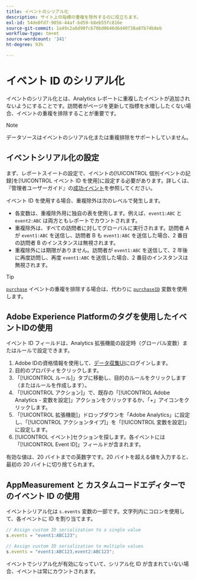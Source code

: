 ```yaml
---
title: イベントのシリアル化
description: サイト上の指標の重複を除外するのに役立ちます。
exl-id: 54de0fd7-9056-44af-bd59-b8eb55fc816e
source-git-commit: 1a49c2a6d90fc670bd0646d6d40738a87b74b8eb
workflow-type: tm+mt
source-wordcount: '341'
ht-degree: 93%

---
```


# イベント ID のシリアル化

イベントのシリアル化とは、Analytics レポートに重複したイベントが追加されないようにすることです。訪問者がページを更新して指標を水増ししたくない場合、イベントの重複を排除することが重要です。

>[!NOTE]
>
>データソースはイベントのシリアル化または重複排除をサポートしていません。

## イベントシリアル化の設定

まず、レポートスイートの設定で、イベントの[!UICONTROL 個別イベントの記録]を[!UICONTROL イベント ID を使用]に設定する必要があります。詳しくは、『管理者ユーザーガイド』の[成功イベント](/help/admin/admin/c-success-events/success-event.md)を参照してください。

イベント ID を使用する場合、重複除外は次のレベルで発生します。

* 各変数は、重複除外用に独自の表を使用します。例えば、`event1:ABC` と `event2:ABC` は両方ともレポートでカウントされます。
* 重複除外は、すべての訪問者に対してグローバルに実行されます。訪問者 A が `event1:ABC` を送信し、訪問者 B も `event1:ABC` を送信した場合、2 番目の訪問者 B のインスタンスは無視されます。
* 重複除外には期限がありません。訪問者が `event1:ABC` を送信して、2 年後に再度訪問し、再度 `event1:ABC` を送信した場合、2 番目のインスタンスは無視されます。

>[!TIP]
>
> [`purchase`](event-purchase.md) イベントの重複を排除する場合は、代わりに [`purchaseID`](../purchaseid.md) 変数を使用します。

## Adobe Experience Platformのタグを使用したイベントIDの使用

イベント ID フィールドは、Analytics 拡張機能の設定時（グローバル変数）またはルールで設定できます。

1. Adobe IDの資格情報を使用して、[データ収集UI](https://experience.adobe.com/data-collection)にログインします。
2. 目的のプロパティをクリックします。
3. 「[!UICONTROL ルール]」タブに移動し、目的のルールをクリックします（またはルールを作成します）。
4. 「[!UICONTROL アクション]」で、既存の「[!UICONTROL Adobe Analytics - 変数を設定]」アクションをクリックするか、「+」アイコンをクリックします。
5. 「[!UICONTROL 拡張機能]」ドロップダウンを「Adobe Analytics」に設定し、「[!UICONTROL アクションタイプ]」を「[!UICONTROL 変数を設定]」に設定します。
6. [!UICONTROL イベント]セクションを探します。各イベントには「[!UICONTROL Event ID]」フィールドが含まれます。

有効な値は、20 バイトまでの英数字です。20 バイトを超える値を入力すると、最初の 20 バイトに切り捨てられます。

## AppMeasurement と カスタムコードエディターでのイベント ID の使用

イベントシリアル化は `s.events` 変数の一部です。文字列内にコロンを使用して、各イベントに ID を割り当てます。

```js
// Assign custom ID serialization to a single value
s.events = "event1:ABC123";

// Assign custom ID serialization to multiple values
s.events = "event1:ABC123,event2:ABC123";
```

イベントでシリアル化が有効になっていて、シリアル化 ID が含まれていない場合、イベントは常にカウントされます。

